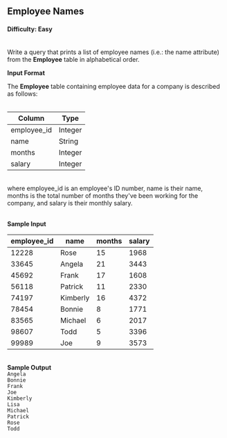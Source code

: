 ## Employee Names

#### Difficulty: Easy

</br>Write a query that prints a list of employee names (i.e.: the name attribute) from the **Employee** table in alphabetical order.

**Input Format**

The **Employee** table containing employee data for a company is described as follows:
<br><br>

| Column       | Type    |
|--------------|---------|
| employee_id  | Integer |
| name         | String  |
| months       | Integer |
| salary       | Integer |

<br>where employee_id is an employee's ID number, name is their name, months is the total number of months they've been working for the company, and salary is their monthly salary.

<br>**Sample Input**

| employee_id | name     | months | salary |
|-------------|----------|--------|--------|
| 12228       | Rose     | 15     | 1968   |
| 33645       | Angela   | 21     | 3443   |
| 45692       | Frank    | 17     | 1608   |
| 56118       | Patrick  | 11     | 2330   |
| 74197       | Kimberly | 16     | 4372   |
| 78454       | Bonnie   | 8      | 1771   |
| 83565       | Michael  | 6      | 2017   |
| 98607       | Todd     | 5      | 3396   |
| 99989       | Joe      | 9      | 3573   |

<br>**Sample Output**<br>
`Angela`<br>
`Bonnie` <br>
`Frank`<br>
`Joe`<br>
`Kimberly` <br>
`Lisa`<br>
`Michael`<br>
`Patrick` <br>
`Rose`<br>
`Todd`<br>
